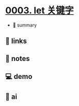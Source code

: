 # [0003. let 关键字](https://github.com/Tdahuyou/javascript/tree/main/0003.%20let%20%E5%85%B3%E9%94%AE%E5%AD%97)

- 📝 summary

## 🔗 links
## 📒 notes
## 💻 demo
## 🤖 ai
